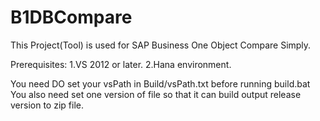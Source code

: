 # B1DBCompare
This Project(Tool) is used for SAP Business One Object Compare Simply.

Prerequisites:
1.VS 2012 or later.
2.Hana environment.

You need DO set your vsPath in Build/vsPath.txt before running build.bat
You also need set one version of file so that it can build output release version to zip file.
